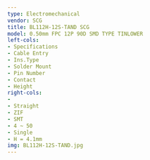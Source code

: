 ```yaml
---
type: Electromechanical
vendor: SCG
title: BL112H-12S-TAND SCG
model: 0.50mm FPC 12P 90D SMD TYPE TINLOWER
left-cols:
- Specifications
- Cable Entry
- Ins.Type
- Solder Mount
- Pin Number
- Contact
- Height
right-cols:
- 　
- Straight
- ZIF
- SMT
- 4 ~ 50
- Single
- H = 4.1mm
img: BL112H-12S-TAND.jpg
---
```

